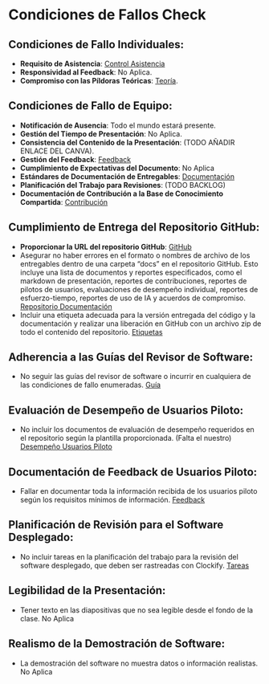 # Condiciones de Fallos Check

## Condiciones de Fallo Individuales:
- **Requisito de Asistencia**: [Control Asistencia](https://uses0-my.sharepoint.com/:x:/g/personal/albperleo_alum_us_es/EY6wnO9_yuhHvqSlFTWd8kwBHoFd6nTfMjDUsuZel23p-A?e=kCyRIZ)
- **Responsividad al Feedback**: No Aplica.
- **Compromiso con las Píldoras Teóricas**: [Teoría](https://github.com/Aparking/AparKing_Backend/labels/theory).

## Condiciones de Fallo de Equipo:
- **Notificación de Ausencia**: Todo el mundo estará presente.
- **Gestión del Tiempo de Presentación**: No Aplica.
- **Consistencia del Contenido de la Presentación**: (TODO AÑADIR ENLACE DEL CANVA).
- **Gestión del Feedback**: [Feedback](https://base-conocimiento-g11.vercel.app/docs/category/feedback)
- **Cumplimiento de Expectativas del Documento**: No Aplica
- **Estándares de Documentación de Entregables**: [Documentación](https://base-conocimiento-g11.vercel.app/docs/intro) 
- **Planificación del Trabajo para Revisiones**: (TODO BACKLOG)
- **Documentación de Contribución a la Base de Conocimiento Compartida**: [Contribución](https://base-conocimiento-g11.vercel.app/docs/Planificaci%C3%B3n%20proyecto/report)

## Cumplimiento de Entrega del Repositorio GitHub:
- **Proporcionar la URL del repositorio GitHub**: [GitHub](https://github.com/Aparking)
- Asegurar no haber errores en el formato o nombres de archivo de los entregables dentro de una carpeta “docs” en el repositorio GitHub. Esto incluye una lista de documentos y reportes especificados, como el markdown de presentación, reportes de contribuciones, reportes de pilotos de usuarios, evaluaciones de desempeño individual, reportes de esfuerzo-tiempo, reportes de uso de IA y acuerdos de compromiso. [Repositorio Documentación](https://github.com/Aparking/BaseConocimiento)
- Incluir una etiqueta adecuada para la versión entregada del código y la documentación y realizar una liberación en GitHub con un archivo zip de todo el contenido del repositorio. [Etiquetas](https://github.com/Aparking/AparKing_Backend/milestones)

## Adherencia a las Guías del Revisor de Software:
- No seguir las guías del revisor de software o incurrir en cualquiera de las condiciones de fallo enumeradas. [Guía](https://github.com/Aparking/AparKing_Backend/issues/149)

## Evaluación de Desempeño de Usuarios Piloto:
- No incluir los documentos de evaluación de desempeño requeridos en el repositorio según la plantilla proporcionada. (Falta el nuestro)
[Desempeño Usuarios Piloto](https://base-conocimiento-g11.vercel.app/docs/Sprint%202/Evaluaci%C3%B3n%20del%20rendimiento%20de%20los%20usuarios%20piloto)

## Documentación de Feedback de Usuarios Piloto:
- Fallar en documentar toda la información recibida de los usuarios piloto según los requisitos mínimos de información. [Feedback](https://base-conocimiento-g11.vercel.app/docs/Sprint%202/Feedback%20Usuarios%20Piloto)

## Planificación de Revisión para el Software Desplegado:
- No incluir tareas en la planificación del trabajo para la revisión del software desplegado, que deben ser rastreadas con Clockify. [Tareas](https://github.com/Aparking/AparKing_Backend/issues?q=)

## Legibilidad de la Presentación:
- Tener texto en las diapositivas que no sea legible desde el fondo de la clase. No Aplica

## Realismo de la Demostración de Software:
- La demostración del software no muestra datos o información realistas. No Aplica